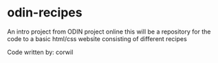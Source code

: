 # odin-recipes
An intro project from ODIN project online
this will be a repository for the code to a basic html/css website consisting of different recipes

Code written by: corwil